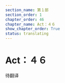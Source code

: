 ```yaml
---
section_name: 第１部
section_order: 1
chapter_order: 46
chapter_name: Act：４６
show_chapter_order: True
status: translating
---
```


# Act：４６
待翻译
